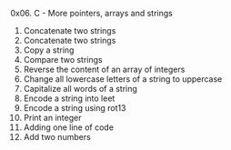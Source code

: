 0x06. C - More pointers, arrays and strings
1. Concatenate two strings
2. Concatenate two strings
3. Copy a string
4. Compare two strings
5. Reverse the content of an array of integers
6. Change all lowercase letters of a string to uppercase
7. Capitalize all words of a string
8. Encode a string into leet
9. Encode a string using rot13
10. Print an integer
11. Adding one line of code
12. Add two numbers
